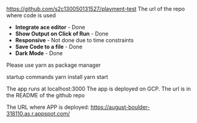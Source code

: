 https://github.com/s2c130050131527/playment-test
 The url of the repo where code is used

 - **Integrate ace editor** - Done
 - **Show Output on Click of Run** - Done
 -  **Responsive** - Not done due to time constraints
 - **Save Code to a file** - Done
 - **Dark Mode** - Done


Please use yarn as package manager

startup commands
yarn install
yarn start 


The app runs at localhost:3000
The app is deployed on GCP. The url is in the README of the github repo

The URL where APP is deployed:
https://august-boulder-318110.as.r.appspot.com/